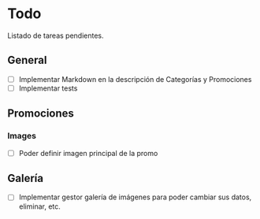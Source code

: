 # Todo

Listado de tareas pendientes.

## General

- [ ] Implementar Markdown en la descripción de Categorías y Promociones
- [ ] Implementar tests

## Promociones

### Images

- [ ] Poder definir imagen principal de la promo

## Galería

- [ ] Implementar gestor galería de imágenes para poder cambiar sus datos, eliminar, etc.